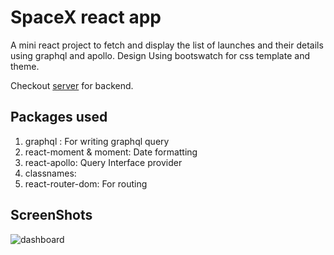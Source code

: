 # SpaceX react app
A mini react project to fetch and display the list of launches and their details using graphql and apollo.
Design Using bootswatch for css template and theme.

Checkout [server](https://github.com/AashisMhj/node-apps/tree/main/spacex) for backend.

## Packages used
1. graphql : For writing graphql query
1. react-moment & moment: Date formatting
1. react-apollo: Query Interface provider
1. classnames: 
1. react-router-dom: For routing

## ScreenShots
![dashboard]('./ss/ss1.png')